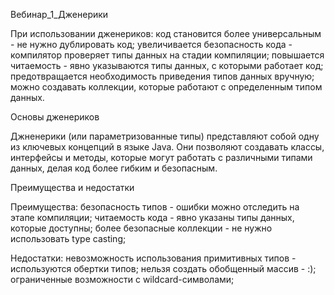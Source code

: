 Вебинар_1_Дженерики

При использовании дженериков:
    код становится более универсальным - не нужно дублировать код;
    увеличивается безопасность кода - компилятор проверяет типы данных на стадии компиляции;
    повышается читаемость - явно указываются типы данных, с которыми работает код;
    предотвращается необходимость приведения типов данных вручную;
    можно создавать коллекции, которые работают с определенным типом данных.

Основы дженериков

Джненерики (или параметризованные типы) представляют собой одну из ключевых концепций в языке Java. Они позволяют
создавать классы, интерфейсы и методы, которые могут работать с различными типами данных, делая код более гибким
и безопасным.

Преимущества и недостатки

Преимущества:
безопасность типов - ошибки можно отследить на этапе компиляции;
читаемость кода - явно указаны типы данных, которые доступны;
более безопасные коллекции - не нужно использовать type casting;

Недостатки:
невозможность использования примитивных типов - используются обертки типов;
нельзя создать обобщенный массив - :);
ограниченные возможности с wildcard-символами;



